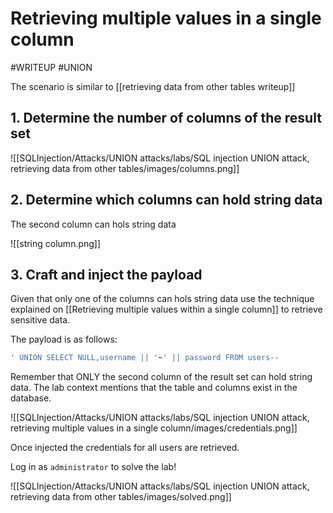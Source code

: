 # Retrieving multiple values in a single column
#WRITEUP 
#UNION 

The scenario is similar to [[retrieving data from other tables writeup]]

## 1. Determine the number of columns of the result set 


![[SQLInjection/Attacks/UNION attacks/labs/SQL injection UNION attack, retrieving data from other tables/images/columns.png]]


## 2. Determine which columns can hold string data
The second column can hols string data

![[string column.png]]

## 3. Craft and inject the payload

Given that only one of the columns can hols string data use the technique explained on [[Retrieving multiple values within a single column]] to retrieve sensitive data.

The payload is as follows:

```SQL
' UNION SELECT NULL,username || '~' || password FROM users--
```

Remember that ONLY the second column of the result set can hold string data. The lab context mentions that the table and columns exist in the database.

![[SQLInjection/Attacks/UNION attacks/labs/SQL injection UNION attack, retrieving multiple values in a single column/images/credentials.png]]

Once injected the credentials for all users are retrieved.

Log in as `administrator` to solve the lab!

![[SQLInjection/Attacks/UNION attacks/labs/SQL injection UNION attack, retrieving data from other tables/images/solved.png]]
